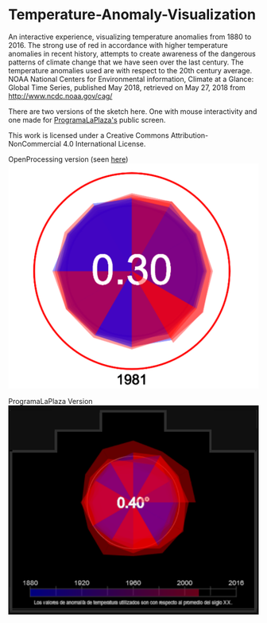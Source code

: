# Temperature-Anomaly-Visualization

An interactive experience, visualizing temperature anomalies from 1880 to 2016. The strong use of red in accordance with higher temperature anomalies in recent history, attempts to create awareness of the dangerous patterns of climate change that we have seen over the last century. The temperature anomalies used are with respect to the 20th century average. NOAA National Centers for Environmental information, Climate at a Glance: Global Time Series, published May 2018, retrieved on May 27, 2018 from http://www.ncdc.noaa.gov/cag/

There are two versions of the sketch here.  One with mouse interactivity and one made for [ProgramaLaPlaza's](http://programalaplaza.medialab-prado.es/#/home) public screen.

This work is licensed under a Creative Commons Attribution-NonCommercial 4.0 International License.

OpenProcessing version (seen [here](https://www.openprocessing.org/sketch/553781))
![OpenProcessing Version](https://raw.githubusercontent.com/seem-less/Temperature-Anomaly-Visualization/master/openprocessing%20example.png)

ProgramaLaPlaza Version
![ProgramaLaPlaza preview](https://raw.githubusercontent.com/seem-less/Temperature-Anomaly-Visualization/master/programaplaza.png)
